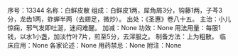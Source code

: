 序号：13344
名称：白鲜皮散
组成：白鲜皮1两，犀角屑3分，钩藤1两，子芩3分，龙齿1两，蚱蝉半两（去翅足，微炒）。
出处：《圣惠》卷八十五。
主治：小儿惊痫，邪气发即吐涎，迷闷难醒。
加减：None
功效：None
用法用量：每服1钱，以水1小盏，加淡竹叶7片，煎至5分，去滓服之。
制备方法：上为粗散。
临床应用：None
各家论述：None
用药禁忌：None
附注：None
